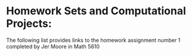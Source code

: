# Homework Sets and Computational Projects:

The following list provides links to the homework assignment number 1 completed by Jer Moore in Math 5610 


